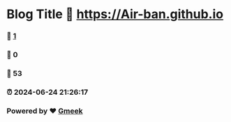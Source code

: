 # Blog Title :link: https://Air-ban.github.io 
### :page_facing_up: [1](https://Air-ban.github.io/tag.html) 
### :speech_balloon: 0 
### :hibiscus: 53 
### :alarm_clock: 2024-06-24 21:26:17 
### Powered by :heart: [Gmeek](https://github.com/Meekdai/Gmeek)
